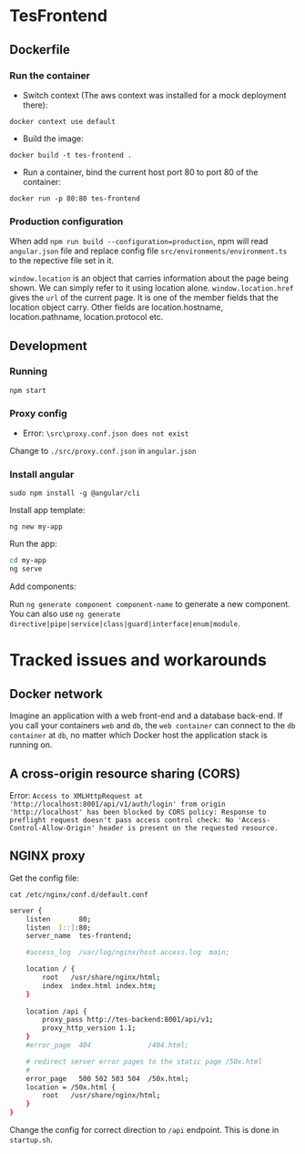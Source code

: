 # TesFrontend

## Dockerfile

### Run the container

- Switch context (The aws context was installed for a mock deployment there):

`docker context use default`

- Build the image:

`docker build -t tes-frontend .`

- Run a container, bind the current host port 80 to port 80 of the container:

`docker run -p 80:80 tes-frontend`

### Production configuration

When add `npm run build --configuration=production`, npm will read `angular.json` file and replace config file `src/environments/environment.ts` to the repective file set in it.

`window.location` is an object that carries information about the page being shown. We can simply refer to it using location alone. `window.location.href` gives the `url` of the current page. It is one of the member fields that the location object carry. Other fields are location.hostname, location.pathname, location.protocol etc.

## Development
### Running

`npm start`

### Proxy config

- Error: `\src\proxy.conf.json does not exist`

Change to `./src/proxy.conf.json` in `angular.json`

### Install angular

`sudo npm install -g @angular/cli`

Install app template:

`ng new my-app`

Run the app:

``` bash
cd my-app
ng serve
```

Add components:

Run `ng generate component component-name` to generate a new component. You can also use `ng generate directive|pipe|service|class|guard|interface|enum|module`.


# Tracked issues and workarounds

## Docker network

Imagine an application with a web front-end and a database back-end. If you call your containers `web` and `db`, the `web container` can connect to the `db container` at `db`, no matter which Docker host the application stack is running on.

## A cross-origin resource sharing (CORS)

Error: `Access to XMLHttpRequest at 'http://localhost:8001/api/v1/auth/login' from origin 'http://localhost' has been blocked by CORS policy: Response to preflight request doesn't pass access control check: No 'Access-Control-Allow-Origin' header is present on the requested resource.`

## NGINX proxy

Get the config file:

`cat /etc/nginx/conf.d/default.conf`

``` bash
server {
    listen       80;
    listen  [::]:80;
    server_name  tes-frontend;

    #access_log  /var/log/nginx/host.access.log  main;

    location / {
        root   /usr/share/nginx/html;
        index  index.html index.htm;
    }
    
    location /api {
        proxy_pass http://tes-backend:8001/api/v1;
        proxy_http_version 1.1;
    }
    #error_page  404              /404.html;

    # redirect server error pages to the static page /50x.html
    #
    error_page   500 502 503 504  /50x.html;
    location = /50x.html {
        root   /usr/share/nginx/html;
    }
}
```

Change the config for correct direction to `/api` endpoint. This is done in `startup.sh`.

